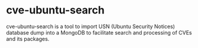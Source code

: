 # cve-ubuntu-search
cve-ubuntu-search is a tool to import USN (Ubuntu Security Notices) database dump into a MongoDB to facilitate search and processing of CVEs and its packages.
